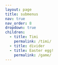 ```yaml
---
layout: page
title: submenus
nav: true
nav_order: 8
dropdown: true
children:
  - title: Timi
    permalink: /timi/
  - title: divider
  - title: Easter egg!
    permalink: /game/
---
```

